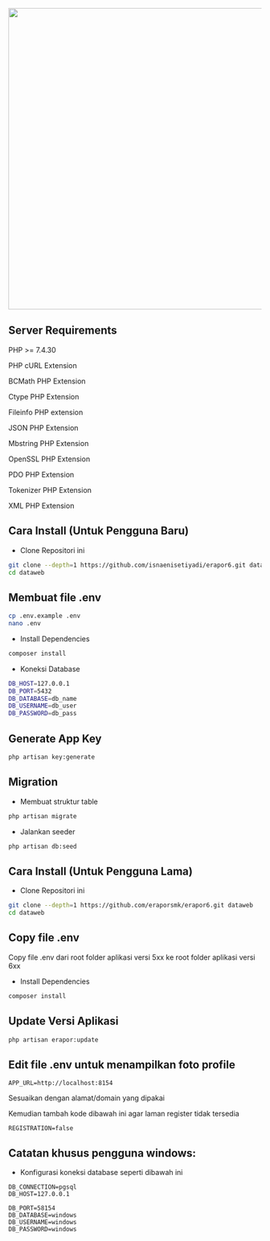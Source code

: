 <p align="center"><img src="http://erapor-smk.net/logo.png" width="600"></p>

## Server Requirements
PHP >= 7.4.30

PHP cURL Extension

BCMath PHP Extension

Ctype PHP Extension

Fileinfo PHP extension

JSON PHP Extension

Mbstring PHP Extension

OpenSSL PHP Extension

PDO PHP Extension

Tokenizer PHP Extension

XML PHP Extension


## Cara Install (Untuk Pengguna Baru)

- Clone Repositori ini
```bash
git clone --depth=1 https://github.com/isnaenisetiyadi/erapor6.git dataweb
cd dataweb
```

## Membuat file .env
```bash
cp .env.example .env
nano .env
```


- Install Dependencies
```bash
composer install
```

- Koneksi Database
```bash
DB_HOST=127.0.0.1
DB_PORT=5432
DB_DATABASE=db_name
DB_USERNAME=db_user
DB_PASSWORD=db_pass
```

## Generate App Key
```bash
php artisan key:generate
```

## Migration
- Membuat struktur table
```bash
php artisan migrate
```

- Jalankan seeder
```bash
php artisan db:seed
```

## Cara Install (Untuk Pengguna Lama)

- Clone Repositori ini
```bash
git clone --depth=1 https://github.com/eraporsmk/erapor6.git dataweb
cd dataweb
```

## Copy file .env
Copy file .env dari root folder aplikasi versi 5xx ke root folder aplikasi versi 6xx

- Install Dependencies
```bash
composer install
```

## Update Versi Aplikasi
```bash
php artisan erapor:update
```

## Edit file .env untuk menampilkan foto profile
```APP_URL=http://localhost:8154```

Sesuaikan dengan alamat/domain yang dipakai

Kemudian tambah kode dibawah ini agar laman register tidak tersedia

```REGISTRATION=false```

## Catatan khusus pengguna windows:
- Konfigurasi koneksi database seperti dibawah ini
```
DB_CONNECTION=pgsql
DB_HOST=127.0.0.1

DB_PORT=58154
DB_DATABASE=windows
DB_USERNAME=windows
DB_PASSWORD=windows
```

